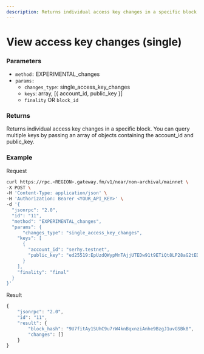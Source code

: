 ```yaml
---
description: Returns individual access key changes in a specific block.
---
```


# View access key changes (single)

### **Parameters**
* `method:` EXPERIMENTAL_changes
* `params:`
  * `changes_type`: single_access_key_changes
  * `keys`: array, [{ account_id, public_key }]
  * `finality` OR `block_id`

### **Returns**
Returns individual access key changes in a specific block. You can query multiple keys by passing an array of objects containing the account_id and public_key.

### **Example**

Request

```bash
curl https://rpc.<REGION>.gateway.fm/v1/near/non-archival/mainnet \
-X POST \
-H 'Content-Type: application/json' \
-H 'Authorization: Bearer <YOUR_API_KEY>' \
-d '{
  "jsonrpc": "2.0",
  "id": "11",
  "method": "EXPERIMENTAL_changes",
  "params": {
      "changes_type": "single_access_key_changes",
    "keys": [
      {
        "account_id": "serhy.testnet",
        "public_key": "ed25519:EpUzdQWypMnTAjjUTEDw91t9ETiQt8LP28aG2tED5Djm"
      }
    ],
    "finality": "final"
  }
}'
```

Result

```javascript
{
    "jsonrpc": "2.0",
    "id": "11",
    "result": {
        "block_hash": "9U7fitAy1SUhC9u7rW4knBqxnziAnhe9BzgJ1uvGSBk8",
        "changes": []
    }
}
```